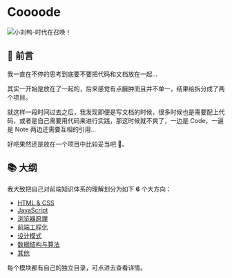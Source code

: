 # Coooode

![小刘鸭-时代在召唤！](https://s1.ax1x.com/2020/04/14/JpCFRf.jpg)

## 🌱 前言

我一直在不停的思考到底要不要把代码和文档放在一起...

其实一开始是放在了一起的，后来感觉有点臃肿而且并不单一，结果给拆分成了两个项目。

就这样一段时间过去之后，我发现即便是写文档的时候，很多时候也是需要配上代码，或者是自己需要用代码来进行实践，那这时候就不爽了，一边是 Code，一遍是 Note 两边还需要互相的引用...

好吧果然还是放在一个项目中比较妥当吧 🤤。

## 📚 大纲

我大致把自己对前端知识体系的理解划分为如下 **6** 个大方向：

- [HTML & CSS](./html&css)
- [JavaScript](./javascript)
- [浏览器原理](./browser)
- [前端工程化](./engineering)
- [设计模式](./design&pattern)
- [数据结构与算法](./ds&a)
- [其他](./other)

每个模块都有自己的独立目录，可点进去查看详情。

